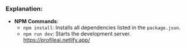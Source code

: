 
### Explanation:
- **NPM Commands**: 
  - `npm install`: Installs all dependencies listed in the `package.json`.
  - `npm run dev`: Starts the development server.
https://profileai.netlify.app/
